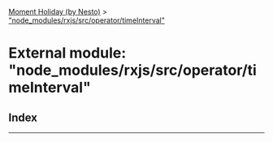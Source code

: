 [Moment Holiday (by Nesto)](../README.md) > ["node_modules/rxjs/src/operator/timeInterval"](../modules/_node_modules_rxjs_src_operator_timeinterval_.md)

# External module: "node_modules/rxjs/src/operator/timeInterval"

## Index

---

